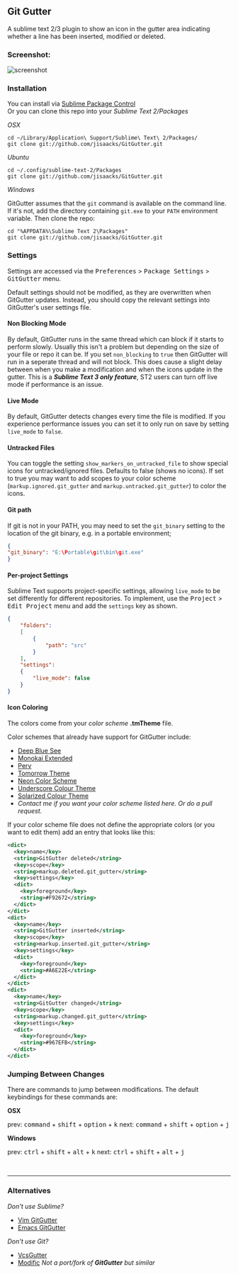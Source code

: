 ## Git Gutter

A sublime text 2/3 plugin to show an icon in the gutter area indicating whether a line has been inserted, modified or deleted.

### Screenshot:

![screenshot](https://raw.github.com/jisaacks/GitGutter/master/screenshot.png)

### Installation

You can install via [Sublime Package Control](http://wbond.net/sublime_packages/package_control)  
Or you can clone this repo into your *Sublime Text 2/Packages*

*OSX*
```shell
cd ~/Library/Application\ Support/Sublime\ Text\ 2/Packages/
git clone git://github.com/jisaacks/GitGutter.git
```

*Ubuntu*
```shell
cd ~/.config/sublime-text-2/Packages
git clone git://github.com/jisaacks/GitGutter.git
```

*Windows*

GitGutter assumes that the `git` command is available on the command line. If it's not, add the directory containing `git.exe` to your `PATH` environment variable. Then clone the repo:

```dos
cd "%APPDATA%\Sublime Text 2\Packages"
git clone git://github.com/jisaacks/GitGutter.git
```

### Settings
Settings are accessed via the <kbd>Preferences</kbd> > <kbd>Package Settings</kbd> > <kbd>GitGutter</kbd> menu.

Default settings should not be modified, as they are overwritten when GitGutter updates. Instead, you should copy the relevant settings into GitGutter's user settings file.

#### Non Blocking Mode
By default, GitGutter runs in the same thread which can block if it starts to perform slowly. Usually this isn't a problem but depending on the size of your file or repo it can be. If you set `non_blocking` to `true` then GitGutter will run in a seperate thread and will not block. This does cause a slight delay between when you make a modification and when the icons update in the gutter. This is a ***Sublime Text 3 only feature***, ST2 users can turn off live mode if performance is an issue.

#### Live Mode
By default, GitGutter detects changes every time the file is modified. If you experience performance issues you can set it to only run on save by setting `live_mode` to `false`.


#### Untracked Files
You can toggle the setting `show_markers_on_untracked_file` to show special icons for untracked/ignored files. Defaults to false (shows no icons). If set to true you may want to add scopes to your color scheme (`markup.ignored.git_gutter` and `markup.untracked.git_gutter`) to color the icons.

#### Git path
If git is not in your PATH, you may need to set the `git_binary` setting to the location of the git binary, e.g. in a portable environment;
```json
{
"git_binary": "E:\Portable\git\bin\git.exe"
}
```


#### Per-project Settings
Sublime Text supports project-specific settings, allowing `live_mode` to be set differently for different repositories.
To implement, use the <kbd>Project</kbd> > <kbd>Edit Project</kbd> menu and add the `settings` key as shown.
```json
{
    "folders":
    [
        {
            "path": "src"
        }
    ],
    "settings":
    {
        "live_mode": false
    }
}
```

#### Icon Coloring

The colors come from your *color scheme* **.tmTheme** file.

Color schemes that already have support for GitGutter include:

* [Deep Blue See](https://github.com/jisaacks/DeepBlueSee)
* [Monokai Extended](https://github.com/jisaacks/sublime-monokai-extended)
* [Perv](https://github.com/jisaacks/Perv-ColorScheme)
* [Tomorrow Theme](https://github.com/chriskempson/tomorrow-theme)
* [Neon Color Scheme](https://github.com/MattDMo/Neon-color-scheme)
* [Underscore Colour Theme](https://github.com/channingwalton/sublime_underscore)
* [Solarized Colour Theme](https://github.com/SublimeColors/Solarized)
* _Contact me if you want your color scheme listed here. Or do a pull request._

If your color scheme file does not define the appropriate colors (or you want to edit them) add an entry that looks like this:

```xml
<dict>
  <key>name</key>
  <string>GitGutter deleted</string>
  <key>scope</key>
  <string>markup.deleted.git_gutter</string>
  <key>settings</key>
  <dict>
    <key>foreground</key>
    <string>#F92672</string>
  </dict>
</dict>
<dict>
  <key>name</key>
  <string>GitGutter inserted</string>
  <key>scope</key>
  <string>markup.inserted.git_gutter</string>
  <key>settings</key>
  <dict>
    <key>foreground</key>
    <string>#A6E22E</string>
  </dict>
</dict>
<dict>
  <key>name</key>
  <string>GitGutter changed</string>
  <key>scope</key>
  <string>markup.changed.git_gutter</string>
  <key>settings</key>
  <dict>
    <key>foreground</key>
    <string>#967EFB</string>
  </dict>
</dict>
```
### Jumping Between Changes
There are commands to jump between modifications. The default keybindings for these commands are:

**OSX**

prev: <kbd>command</kbd> + <kbd>shift</kbd> + <kbd>option</kbd> + <kbd>k</kbd>
next: <kbd>command</kbd> + <kbd>shift</kbd> + <kbd>option</kbd> + <kbd>j</kbd>

**Windows**

prev: <kbd>ctrl</kbd> + <kbd>shift</kbd> + <kbd>alt</kbd> + <kbd>k</kbd>
next: <kbd>ctrl</kbd> + <kbd>shift</kbd> + <kbd>alt</kbd> + <kbd>j</kbd>

<br>

------------

### Alternatives

*Don't use Sublime?*
 - [Vim GitGutter](https://github.com/airblade/vim-gitgutter)
 - [Emacs GitGutter](https://github.com/syohex/emacs-git-gutter)

*Don't use Git?*
 - [VcsGutter](https://github.com/bradsokol/VcsGutter)
 - [Modific](https://github.com/gornostal/Modific) *Not a port/fork of __GitGutter__ but similar*

